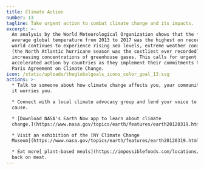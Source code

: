 ```yaml
---
title: Climate Action
number: 13
tagline: Take urgent action to combat climate change and its impacts.
excerpt: >-
  An analysis by the World Meteorological Organization shows that the five-year
  average global temperature from 2013 to 2017 was the highest on record. The
  world continues to experience rising sea levels, extreme weather conditions
  (the North Atlantic hurricane season was the costliest ever recorded) and
  increasing concentrations of greenhouse gases. This calls for urgent and
  accelerated action by countries as they implement their commitments to the
  Paris Agreement on Climate Change.
icon: /static/uploads/theglobalgoals_icons_color_goal_13.svg
actions: >-
  * Talk to someone about how climate change affects you, your community and why
  it worries you.

  * Connect with a local climate advocacy group and lend your voice to their
  cause.

  * [Download NASA's Earth Now app to learn about climate
  change.](https://www.nasa.gov/topics/earth/features/earth20120319.html)

  * Visit an exhibition of the [NY Climate Change
  Museum](https://www.nasa.gov/topics/earth/features/earth20120319.html).

  * Eat more[ plant-based meals](https://impossiblefoods.com/locations/) and cut
  back on meat.
---
```


